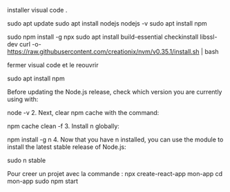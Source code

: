 installer visual code .

sudo apt update
sudo apt install nodejs
nodejs -v
sudo apt install npm

sudo npm install -g npx
sudo apt install build-essential checkinstall libssl-dev
curl -o- https://raw.githubusercontent.com/creationix/nvm/v0.35.1/install.sh | bash
 
fermer visual code et le reouvrir

sudo apt install npm



Before updating the Node.js release, check which version you are currently using with:

node -v
2. Next, clear npm cache with the command:

npm cache clean -f
3. Install n globally:

npm install -g n
4. Now that you have n installed, you can use the module to install the latest stable release of Node.js:

sudo n stable



Pour creer un projet avec la commande :
npx create-react-app mon-app
cd mon-app
sudo npm start
